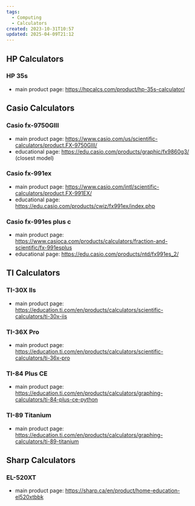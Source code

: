 ```yaml
---
tags:
  - Computing
  - Calculators
created: 2023-10-31T10:57
updated: 2025-04-09T21:12
---
```


## HP Calculators
### HP 35s
- main product page: https://hpcalcs.com/product/hp-35s-calculator/
## Casio Calculators
### Casio fx-9750GIII
- main product page: https://www.casio.com/us/scientific-calculators/product.FX-9750GIII/
- educational page: https://edu.casio.com/products/graphic/fx9860g3/ (closest model)
### Casio fx-991ex
- main product page: https://www.casio.com/intl/scientific-calculators/product.FX-991EX/
- educational page: https://edu.casio.com/products/cwiz/fx991ex/index.php

### Casio fx-991es plus c
- main product page: https://www.casioca.com/products/calculators/fraction-and-scientific/fx-991esplus
- educational page: https://edu.casio.com/products/ntd/fx991es_2/

## TI Calculators

### TI-30X IIs
- main product page:  https://education.ti.com/en/products/calculators/scientific-calculators/ti-30x-iis

### TI-36X Pro
- main product page:  https://education.ti.com/en/products/calculators/scientific-calculators/ti-36x-pro

### TI-84 Plus CE
- main product page:  https://education.ti.com/en/products/calculators/graphing-calculators/ti-84-plus-ce-python

### TI-89 Titanium
- main product page: https://education.ti.com/en/products/calculators/graphing-calculators/ti-89-titanium


## Sharp Calculators

### EL-520XT
- main product page:  https://sharp.ca/en/product/home-education-el520xtbbk
